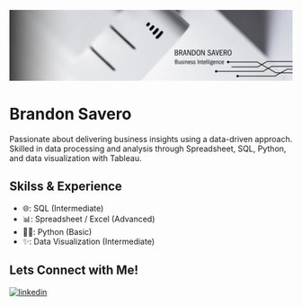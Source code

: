 ![Data Analyst](https://github.com/Brandonsvro/Brandonsvro/blob/30865bf53fe6c3fe39fec773d5f13ed23f9e128f/Business%20Intelligence.png)

# Brandon Savero

Passionate about delivering business insights using a data-driven approach. Skilled in data processing and analysis through Spreadsheet, SQL, Python, and data visualization with Tableau.

## Skilss & Experience
* 🌐: SQL (Intermediate)
* 📊: Spreadsheet / Excel (Advanced)
* 👨‍💻: Python (Basic)
* ✨: Data Visualization (Intermediate)

## Lets Connect with Me!
[<img src='https://cdn.jsdelivr.net/npm/simple-icons@3.0.1/icons/linkedin.svg' alt='linkedin' height='40'>](https://www.linkedin.com/in/brandon-savero/)  
